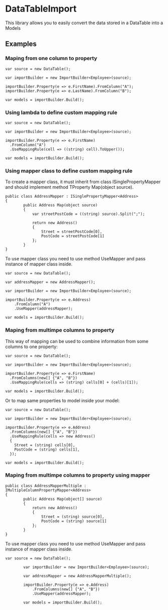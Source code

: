 # DataTableImport
This library allows you to easily convert the data stored in a DataTable into a Models

## Examples

### Maping from one column to property

```
var source = new DataTable();
        
var importBuilder = new ImportBuilder<Employee>(source);

importBuilder.Property(e => e.FirstName).FromColumn("A");
importBuilder.Property(e => e.LastName).FromColumn("B");

var models = importBuilder.Build();
```

### Using lambda to define custom mapping rule

```
var source = new DataTable();
        
var importBuilder = new ImportBuilder<Employee>(source);

importBuilder.Property(e => e.FirstName)
  .FromColumn("A")
  .UseMappingRule(cell => ((string) cell).ToUpper());

var models = importBuilder.Build();
```

### Using mapper class to define custom mapping rule

To create a mapper class, it must inherit from class ISinglePropertyMapper<TProperty> and should implement method TProperty Map(object source).
```
public class AddressMapper : ISinglePropertyMapper<Address>
{
        public Address Map(object source)
        {
            var streetPostCode = ((string) source).Split(";");

            return new Address()
            {
                Street = streetPostCode[0],
                PostCode = streetPostCode[1]
            };
        }
}
```
To use mapper class you need to use method UseMapper and pass instance of mapper class inside.
```
var source = new DataTable();

var addressMapper = new AddressMapper();

var importBuilder = new ImportBuilder<Employee>(source);

importBuilder.Property(e => e.Address)
    .FromColumn("A")
    .UseMapper(addressMapper);

var models = importBuilder.Build();
```

### Maping from multimpe columns to property

This way of mapping can be used to combine information from some columns to one property:
```
var source = new DataTable();
        
var importBuilder = new ImportBuilder<Employee>(source);

importBuilder.Property(e => e.FirstName)
  .FromColumns(new[] {"A", "B"})
  .UseMappingRule(cells => (string) cells[0] + (cells)[1]);
  
var models = importBuilder.Build();
``` 
Or to map same properties to model inside your model:

```
var source = new DataTable();
        
var importBuilder = new ImportBuilder<Employee>(source);

importBuilder.Property(e => e.Address)
  .FromColumns(new[] {"A", "B"})
  .UseMappingRule(cells => new Address()
  {
    Street = (string) cells[0],
    PostCode = (string) cells[1],
  });

var models = importBuilder.Build();      
```
### Maping from multimpe columns to property using mapper

```
public class AddressMapperMultiple : IMultipleColumnPropertyMapper<Address>
{
        public Address Map(object[] source)
        {
            return new Address()
            {
                Street = (string) source[0],
                PostCode = (string) source[1]
            };
        }
}
```
To use mapper class you need to use method UseMapper and pass instance of mapper class inside.
```
var source = new DataTable();
        
        var importBuilder = new ImportBuilder<Employee>(source);

        var addressMapper = new AddressMapperMultiple();

        importBuilder.Property(e => e.Address)
            .FromColumns(new[] {"A", "B"})
            .UseMapper(addressMapper);

        var models = importBuilder.Build();
```

